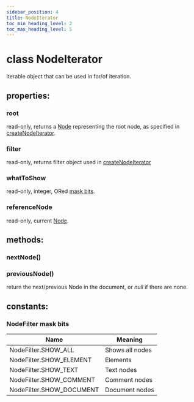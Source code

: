```yaml
---
sidebar_position: 4
title: NodeIterator
toc_min_heading_level: 2
toc_max_heading_level: 5
---
```


# class NodeIterator

Iterable object that can be used in for/of iteration.

## properties:

### root

read-only, returns a [Node](../Node) representing the root node, as specified in [createNodeIterator](../Document#createnodeiterator).

### filter

read-only, returns filter object used in [createNodeIterator](../Document#createnodeiterator)

### whatToShow

read-only, integer, ORed [mask bits](#nodefiltermaskenumeration).

### referenceNode

read-only, current [Node](../Node).

## methods:

### nextNode()
### previousNode()

return the next/previous Node in the document, or _null_ if there are none.

## constants:

### NodeFilter mask bits

| Name   | Meaning      |
| ------ | ------------ |
| NodeFilter.SHOW_ALL     | Shows all nodes
| NodeFilter.SHOW_ELEMENT | Elements
| NodeFilter.SHOW_TEXT | Text nodes
| NodeFilter.SHOW_COMMENT | Comment nodes
| NodeFilter.SHOW_DOCUMENT | Document nodes

